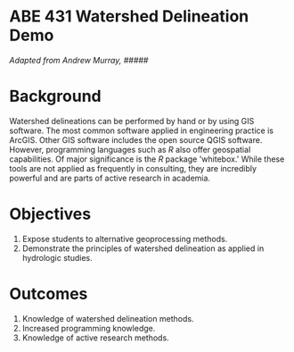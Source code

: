 # ABE 431 Watershed Delineation Demo
*Adapted from Andrew Murray, #####*

# Background

Watershed delineations can be performed by hand or by using GIS software. The most common software applied in engineering practice is ArcGIS. Other GIS software includes the open source QGIS software. However, programming languages such as *R* also offer geospatial capabilities. Of major significance is the *R* package 'whitebox.' While these tools are not applied as frequently in consulting, they are incredibly powerful and are parts of active research in academia. 

# Objectives

1. Expose students to alternative geoprocessing methods. 
2. Demonstrate the principles of watershed delineation as applied in hydrologic studies. 

# Outcomes

1. Knowledge of watershed delineation methods. 
2. Increased programming knowledge. 
3. Knowledge of active research methods. 
